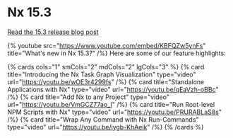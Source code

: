 # Nx 15.3

[Read the 15.3 release blog post](https://blog.nrwl.io/nx-15-3-standalone-projects-vite-task-graph-and-more-3ed23f7827ed)

{% youtube
src="https://www.youtube.com/embed/KBFQZw5ynFs"
title="What&#39;s new in Nx 15.3?"
/%}
Here are some of our feature highlights:

{% cards cols="1" smCols="2" mdCols="2" lgCols="3" %}
{% card title="Introducing the Nx Task Graph Visualization"  type="video" url="https://youtu.be/wOE3r4299fs" /%}
{% card title="Standalone Applications with Nx"  type="video" url="https://youtu.be/qEaVzh-oBBc" /%}
{% card title="Add Nx to any Project"  type="video" url="https://youtu.be/VmGCZ77ao_I" /%}
{% card title="Run Root-level NPM Scripts with Nx"  type="video" url="https://youtu.be/PRURABLaS8s" /%}
{% card title="Wrap Any Command with Nx Run-Commands"  type="video" url="https://youtu.be/iygb-KhAeik" /%}
{% /cards %}
